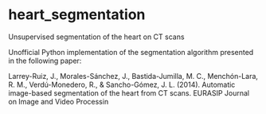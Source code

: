 # heart_segmentation
Unsupervised segmentation of the heart on CT scans

Unofficial Python implementation of the segmentation algorithm presented in the following paper: 

Larrey-Ruiz, J., Morales-Sánchez, J., Bastida-Jumilla, M. C., Menchón-Lara, R. M., Verdú-Monedero, R., & Sancho-Gómez, J. L. (2014). Automatic image-based segmentation of the heart from CT scans. EURASIP Journal on Image and Video Processin
